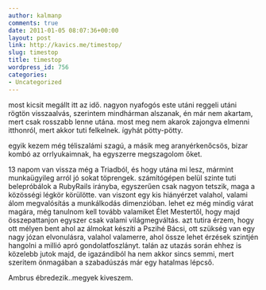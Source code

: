 ```yaml
---
author: kalmanp
comments: true
date: 2011-01-05 08:07:36+00:00
layout: post
link: http://kavics.me/timestop/
slug: timestop
title: timestop
wordpress_id: 756
categories:
- Uncategorized
---
```


most kicsit megállt itt az idő. nagyon nyafogós este utáni reggeli utáni rögtön visszaalvás, szerintem mindhárman alszanak, én már nem akartam, mert csak rosszabb lenne utána. most meg nem akarok zajongva elmenni itthonról, mert akkor tuti felkelnek. ígyhát pötty-pötty.




egyik kezem még téliszalámi szagú, a másik meg aranyérkenőcsös, bizar kombó az orrlyukaimnak, ha egyszerre megszagolom őket.




13 napom van vissza még a Triadból, és hogy utána mi lesz, mármint munkaügyileg arról jó sokat töprengek. számítógépen belül szinte tuti belepróbálok a RubyRails irányba, egyszerűen csak nagyon tetszik, maga a közösségi légkör körülötte. van viszont egy kis hiányérzet valahol, valami álom megvalósítás a munkálkodás dimenzióban. lehet ez még mindig várat magára, még tanulnom kell tovább valamiket Élet Mestertől, hogy majd összepattanjon egyszer csak valami világmegváltás. azt tutira érzem, hogy ott mélyen bent ahol az álmokat készíti a Pszihé Bácsi, ott szükség van egy nagy józan elvonulásra, valahol valamerre, ahol össze lehet érzések szintjén hangolni a millió apró gondolatfoszlányt. talán az utazás során ehhez is közelebb jutok majd, de igazándiból ha nem akkor sincs semmi, mert szeritem önmagában a szabadúszás már egy hatalmas lépcső.




Ambrus ébredezik..megyek kiveszem.
